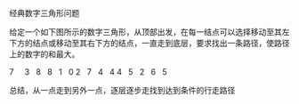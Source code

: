经典数字三角形问题

给定一个如下图所示的数字三角形，从顶部出发，在每一结点可以选择移动至其左下方的结点或移动至其右下方的结点，一直走到底层，要求找出一条路径，使路径上的数字的和最大。

7
    3   8
  8   1   0
2   7   4   4
4   5   2   6   5

总结，从一点走到另外一点，逐层逐步走找到达到条件的行走路径
